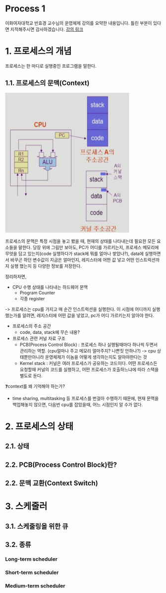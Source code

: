 Process 1
===
이화여자대학교 반효경 교수님의 운영체제 강의를 요약한 내용입니다. 틀린 부분이 있다면 지적해주시면 감사하겠습니다.  [강의 링크](http://www.kocw.net/home/cview.do?cid=4b9cd4c7178db077)
# 1. 프로세스의 개념
프로세스는 한 마디로 실행중인 프로그램을 말한다.

## 1.1. 프로세스의 문맥(Context)
<img src="./images/process1.png" height="450px" width="400px"/>  

프로세스의 문맥은 특정 시점을 놓고 봤을 때, 현재의 상태를 나타내는데 필요한 모든 요소들을 말한다. 당장 위에 그림만 보아도, PC가 어디를 가르키는지, 프로세스 메모리에 무엇을 담고 있는지(code 실행하다가 stack에 뭐를 얼마나 쌓았나?), data에 실행하면서 바꾸곤 하던 변수값이 지금은 얼마인지, 레지스터에 어떤 값 넣고 어떤 인스트럭션까지 실행 했는지 등 다양한 정보를 저장한다.

정리하자면,

- CPU 수행 상태를 나타내는 하드웨어 문맥
	- Program Counter
	- 각종 register  

-> 프로세스는 cpu를 가지고 매 순간 인스트럭션을 실행한다. 이 시점에 어디까지 실행했는가를 알려면, 레지스터에 어떤 값을 넣었고, pc가 어디 가르키는지 알아야 한다.
- 프로세스의 주소 공간
	- code, data, stack에 무슨 내용?
- 프로세스 관련 커널 자료 구조
	- PCB(Process Control Block) : 프로세스 하나 실행될때마다 하나씩 두면서 관리하는 역할. (cpu얼마나 주고 메모리 얼마주지? 나쁜짓 안하나?) -> cpu 상태뿐만아니라 운영체제가 이놈을 어떻게 생각하는지도 알아야한다는 것
	- Kernel stack : 커널은 여러 프로세스가 공유하는 코드이다. 어떤 프로세스든 요청할때 커널의 코드를 실행하고, 어떤 프로세스가 호출하느냐에 따라 스택을 별도로 둔다.

❓context를 왜 기억해야 하는가?
- time sharing, multitasking 등 프로세스를 번걸아 수행하기 때문에, 현재 문맥을 백업해놓지 않으면, 다음번 cpu를 잡았을때, 어느 시점인지 알 수가 없다.


# 2. 프로세스의 상태
## 2.1. 상태


## 2.2. PCB(Process Control Block)란?
## 2.2. 문맥 교환(Context Switch)

# 3. 스케줄러
## 3.1. 스케줄링을 위한 큐

## 3.2. 종류
### Long-term scheduler
### Short-term scheduler
### Medium-term scheduler
